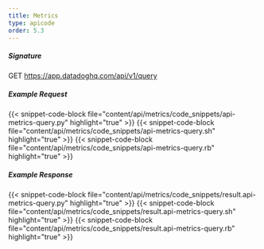 ```yaml
---
title: Metrics
type: apicode
order: 5.3
---
```


##### Signature
GET https://app.datadoghq.com/api/v1/query
##### Example Request
{{< snippet-code-block file="content/api/metrics/code_snippets/api-metrics-query.py" highlight="true" >}}
{{< snippet-code-block file="content/api/metrics/code_snippets/api-metrics-query.sh" highlight="true" >}}
{{< snippet-code-block file="content/api/metrics/code_snippets/api-metrics-query.rb" highlight="true" >}}
##### Example Response
{{< snippet-code-block file="content/api/metrics/code_snippets/result.api-metrics-query.py" highlight="true" >}}
{{< snippet-code-block file="content/api/metrics/code_snippets/result.api-metrics-query.sh" highlight="true" >}}
{{< snippet-code-block file="content/api/metrics/code_snippets/result.api-metrics-query.rb" highlight="true" >}}